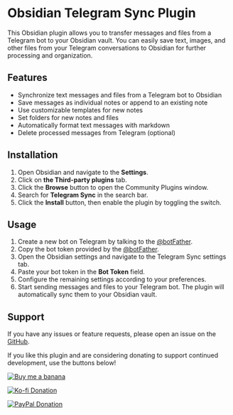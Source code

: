 # Obsidian Telegram Sync Plugin

This Obsidian plugin allows you to transfer messages and files from a Telegram bot to your Obsidian vault. You can easily save text, images, and other files from your Telegram conversations to Obsidian for further processing and organization.


## Features

- Synchronize text messages and files from a Telegram bot to Obsidian
- Save messages as individual notes or append to an existing note
- Use customizable templates for new notes
- Set folders for new notes and files
- Automatically format text messages with markdown
- Delete processed messages from Telegram (optional)

## Installation

1. Open Obsidian and navigate to the **Settings**.
2. Click on **the Third-party plugins** tab.
3. Click the **Browse** button to open the Community Plugins window.
4. Search for **Telegram Sync** in the search bar.
5. Click the **Install** button, then enable the plugin by toggling the switch.

## Usage

1. Create a new bot on Telegram by talking to the  [@botFather](https://t.me/botfather).
2. Copy the bot token provided by the [@botFather](https://t.me/botfather).
3. Open the Obsidian settings and navigate to the Telegram Sync settings tab.
4. Paste your bot token in the **Bot Token** field.
5. Configure the remaining settings according to your preferences.
6. Start sending messages and files to your Telegram bot. The plugin will automatically sync them to your Obsidian vault.

## Support

If you have any issues or feature requests, please open an issue on the [GitHub](https://github.com/soberhacker/obsidian-telegram-sync).

If you like this plugin and are considering donating to support continued development, use the buttons below!

[![Buy me a banana](https://img.buymeacoffee.com/button-api/?text=Buy%20me%20a%20banana&emoji=🍌&slug=soberhacker&button_colour=5F5F5F&font_colour=ffffff&font_family=Cookie&outline_colour=000000&coffee_colour=FFDD00)](https://www.buymeacoffee.com/soberhacker)

[![Ko-fi Donation](https://ko-fi.com/img/githubbutton_sm.svg)](https://ko-fi.com/soberhacker)

[![PayPal Donation](https://www.paypalobjects.com/webstatic/en_US/i/buttons/PP_logo_h_100x26.png)](https://www.paypal.com/donate/?hosted_button_id=VYSCUZX8MYGCU)
